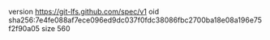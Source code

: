 version https://git-lfs.github.com/spec/v1
oid sha256:7e4fe088af7ece096ed9dc037f0fdc38086fbc2700ba18e08a196e75f2f90a05
size 560
